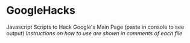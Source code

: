 # GoogleHacks
Javascript Scripts to Hack Google's Main Page (paste in console to see output)
*Instructions on how to use are shown in comments of each file*
